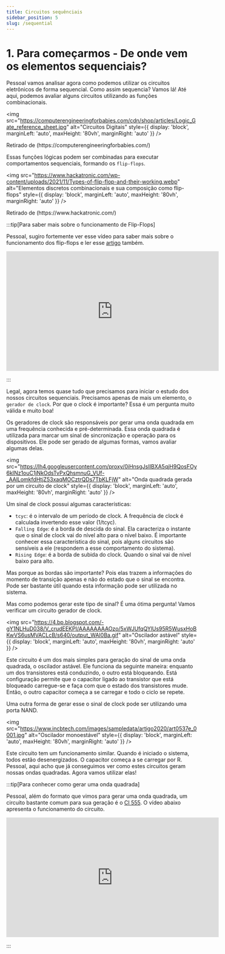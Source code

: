 ```yaml
---
title: Circuitos sequênciais
sidebar_position: 5
slug: /sequential
---
```


# 1. Para começarmos - De onde vem os elementos sequenciais?

Pessoal vamos analisar agora como podemos utilizar os circuitos eletrônicos de forma sequencial. Como assim sequencia? Vamos lá! Até aqui, podemos avaliar alguns circuitos utilizando as funções combinacionais. 


<img 
  src="https://computerengineeringforbabies.com/cdn/shop/articles/Logic_Gate_reference_sheet.jpg"
  alt="Circuitos Digitais"
  style={{ 
    display: 'block',
    marginLeft: 'auto',
    maxHeight: '80vh',
    marginRight: 'auto'
  }} 
/>

<p style={{textAlign:'center'}}>Retirado de (https://computerengineeringforbabies.com/)</p>


Essas funções lógicas podem ser combinadas para executar comportamentos sequenciais, formando os `flip-flops`.

<img 
  src="https://www.hackatronic.com/wp-content/uploads/2021/11/Types-of-flip-flop-and-their-working.webp"
  alt="Elementos discretos combinacionais e sua composição como flip-flops"
  style={{ 
    display: 'block',
    marginLeft: 'auto',
    maxHeight: '80vh',
    marginRight: 'auto'
  }} 
/>

<p style={{textAlign:'center'}}>Retirado de (https://www.hackatronic.com/)</p>

:::tip[Para saber mais sobre o funcionamento de Flip-Flops]

Pessoal, sugiro fortemente ver esse vídeo para saber mais sobre o funcionamento dos flip-flops e ler esse [artigo](https://firelink-library.github.io/arch/flipflop) também.

<iframe width="560" height="315" src="https://www.youtube.com/embed/Hi7rK0hZnfc?si=hHMUTedJFZcBhiE9" title="Video de descrição do funcionamento de flipflops" frameborder="0" allow="accelerometer; clipboard-write; encrypted-media; gyroscope; picture-in-picture; web-share" referrerpolicy="strict-origin-when-cross-origin" allowfullscreen style={{display:"block", marginLeft:"auto", marginRight:"auto", marginBottom:"8px"}}></iframe>

:::


Legal, agora temos quase tudo que precisamos para iniciar o estudo dos nossos circuitos sequenciais. Precisamos apenas de mais um elemento, o `gerador de clock`. Por que o clock é importante? Essa é um pergunta muito válida e muito boa!

Os geradores de clock são responsáveis por gerar uma onda quadrada em uma frequência conhecida e pré-determinada. Essa onda quadrada é utilizada para marcar um sinal de sincronização e operação para os dispositivos. Ele pode ser gerado de algumas formas, vamos avaliar algumas delas.

<img 
  src="https://lh4.googleusercontent.com/proxy/0iHnsgJsIIBXA5qjH9QosFOy6kINz1ouC1jNkOdsTvPxQhsmnuG_VUf-_AAlLomkfdHtjZ53xaqMOCztrQDs7TbKLFjW"
  alt="Onda quadrada gerada por um circuito de clock"
  style={{ 
    display: 'block',
    marginLeft: 'auto',
    maxHeight: '80vh',
    marginRight: 'auto'
  }} 
/>

Um sinal de clock possui algumas características:
- `tcyc`: é o intervalo de um período de clock. A frequência de clock é calculada invertendo esse valor (1/tcyc).
- `Falling Edge`: é a borda de descida do sinal. Ela caracteriza o instante que o sinal de clock vai do nível alto para o nível baixo. É importante conhecer essa característica do sinal, pois alguns circuitos são sensíveis a ele (respondem a esse comportamento do sistema).
- `Rising Edge`: é a borda de subida do clock. Quando o sinal vai de nível baixo para alto.

Mas porque as bordas são importante? Pois elas trazem a informações do momento de transição apenas e não do estado que o sinal se encontra. Pode ser bastante útil quando esta informação pode ser utilizada no sistema.

Mas como podemos gerar este tipo de sinal? É uma ótima pergunta! Vamos verificar um circuito gerador de clock.

<img 
  src="https://4.bp.blogspot.com/-gY1NLHuD038/V_crudEEKPI/AAAAAAAAOzo/5xWJUfqQYlUs95R5WusxHoBKwVS6usMVACLcB/s640/output_WAI0Ba.gif"
  alt="Oscilador astável"
  style={{ 
    display: 'block',
    marginLeft: 'auto',
    maxHeight: '80vh',
    marginRight: 'auto'
  }} 
/>
<br/>

Este circuito é um dos mais simples para geração do sinal de uma onda quadrada, o oscilador astável. Ele funciona da seguinte maneira: enquanto um dos transistores está conduzindo, o outro está bloqueando. Está configuração permite que o capacitor ligado ao transistor que está bloqueado carregue-se e faça com que o estado dos transistores mude. Então, o outro capacitor começa a se carregar e todo o ciclo se repete.

Uma outra forma de gerar esse o sinal de clock pode ser utilizando uma porta NAND.

<img 
  src="https://www.incbtech.com/images/sampledata/artigo2020/art0537e_0001.jpg"
  alt="Oscilador monoestável"
  style={{ 
    display: 'block',
    marginLeft: 'auto',
    maxHeight: '80vh',
    marginRight: 'auto'
  }} 
/>
<br/>

Este circuito tem um funcionamento similar. Quando é iniciado o sistema, todos estão desenergizados. O capacitor começa a se carregar por R. Pessoal, aqui acho que já conseguimos ver como estes circuitos geram nossas ondas quadradas. Agora vamos utilizar elas! 


:::tip[Para conhecer como gerar uma onda quadrada]

Pessoal, além do formato que vimos para gerar uma onda quadrada, um circuito bastante comum para sua geração é o [CI 555](https://www.ti.com/lit/ds/symlink/lm555.pdf?ts=1738616909851&ref_url=https%253A%252F%252Fwww.google.com%252F). O vídeo abaixo apresenta o funcionamento do circuito.

<iframe width="560" height="315" src="https://www.youtube.com/embed/VWKbQE5k89Y?si=CZipBVx7uyqbPvUW" title="Video de descrição do 555 como oscilador" frameborder="0" allow="accelerometer; clipboard-write; encrypted-media; gyroscope; picture-in-picture; web-share" referrerpolicy="strict-origin-when-cross-origin" allowfullscreen style={{display:"block", marginLeft:"auto", marginRight:"auto", marginBottom:"8px"}}></iframe>

:::

